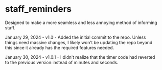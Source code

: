 # staff_reminders
Designed to make a more seamless and less annoying method of informing staff.

January 29, 2024 - v1.0 - Added the initial commit to the repo. Unless things need massive changes, I likely won't be updating the repo beyond this since it already has the required features needed.

January 30, 2024 - v1.0.1 - I didn't realize that the timer code had reverted to the previous version instead of minutes and seconds.
